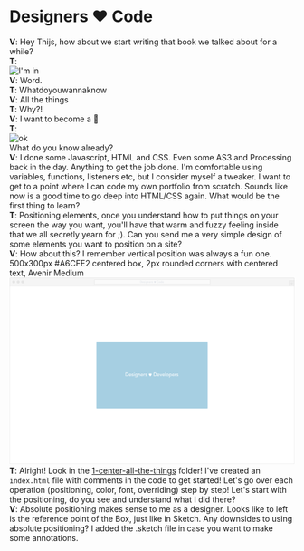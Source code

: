# Designers ♥ Code

**V**: Hey Thijs, how about we start writing that book we talked about for a while?  
**T**:  
![I'm in](https://media.giphy.com/media/xT1XGUM8m88TVfDh5K/giphy.gif)  
**V**: Word.  
**T**: Whatdoyouwannaknow  
**V**: All the things  
**T**: Why?!  
**V**: I want to become a 🦄  
**T**:  
![ok](https://media.giphy.com/media/a3zqvrH40Cdhu/giphy.gif)  
What do you know already?  
**V**: I done some Javascript, HTML and CSS. Even some AS3 and Processing back in the day. Anything to get the job done. I'm comfortable using variables, functions, listeners etc, but I consider myself a tweaker. I want to get to a point where I can code my own portfolio from scratch. Sounds like now is a good time to go deep into HTML/CSS again. What would be the first thing to learn?  
**T**: Positioning elements, once you understand how to put things on your screen the way you want, you'll have that warm and fuzzy feeling inside that we all secretly yearn for ;). Can you send me a very simple design of some elements you want to position on a site?  
**V**: How about this? I remember vertical position was always a fun one.  
500x300px #A6CFE2 centered box, 2px rounded corners with centered text, Avenir Medium
![](/img/example-1@2x.png)  
**T**: Alright! Look in the [1-center-all-the-things](./1-center-all-the-things) folder! I've created an `index.html` file with comments in the code to get started! Let's go over each operation (positioning, color, font, overriding) step by step! Let's start with the positioning, do you see and understand what I did there?  
**V**: Absolute positioning makes sense to me as a designer. Looks like to left is the reference point of the Box, just like in Sketch. Any downsides to using absolute positioning? I added the .sketch file in case you want to make some annotations.

